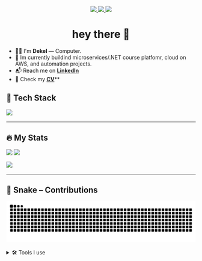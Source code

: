 <!-- Badges למעלה -->
<p align="center">
  <a href="https://www.linkedin.com/in/dekel-rafian-software-developer/" target="_blank">
    <img src="https://img.shields.io/badge/LinkedIn-0A66C2?logo=linkedin&logoColor=white&style=for-the-badge" />
  </a>
  <a href="[[https://YOUR-CV-LINK.pdf](https://www.linkedin.com/in/dekel-rafian-software-developer/overlay/1753972086005/single-media-viewer/?profileId=ACoAAFPtyuoBL82msvw4qP3u0BFUnHO9kXd9Dn0)](https://www.linkedin.com/in/dekel-rafian-software-developer/overlay/1753972086005/single-media-viewer/?profileId=ACoAAFPtyuoBL82msvw4qP3u0BFUnHO9kXd9Dn0)" target="_blank">
    <img src="https://img.shields.io/badge/CV-Download-4F46E5?style=for-the-badge" />
  </a>
  <img src="https://komarev.com/ghpvc/?username=YOUR_USER&label=Profile%20views&style=for-the-badge" />
</p>

<h1 align="center">hey there 👋</h1>

- 👨‍💻 I'm **Dekel** — Computer.
- 🔭 Im currently buildind microservices/.NET course platfomr, cloud on AWS, and automation projects.
- 📬 Reach me on **[LinkedIn](https://www.linkedin.com/in/dekel-rafian-software-developer/)**  
- 📄 Check my **[CV](/)****


## 🧠 Tech Stack
<p>
  <img src="https://skillicons.dev/icons?i=aws,dotnet,cs,postgres,rabbitmq,docker,kubernetes,react,ts,nodejs,redis,kafka,git,linux" />
</p>

---

## 🔥 My Stats
<p>
  <img height="160" src="https://github-readme-stats.vercel.app/api?username=dekel5030&show_icons=true&theme=default" />
  <img height="160" src="https://github-readme-streak-stats.herokuapp.com?user=dekel5030" />
</p>
<p>
  <img height="160" src="https://github-readme-stats.vercel.app/api/top-langs/?username=dekel5030&layout=compact" />
</p>

---

## 🐍 Snake – Contributions
<!-- הקובץ snake.svg ייווצר אוטומטית ע"י ה-Action שבסעיף 4 -->
<p>
  <img src="https://raw.githubusercontent.com/dekel5030/dekel5030/output/snake.svg" alt="snake animation" />
</p>

<!-- אפשר לקפל חלקים כבדים -->
<details>
  <summary>🛠️ Tools I use</summary>
  VS Code · Postman · k8s  · more…
</details>
